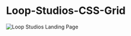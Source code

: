 ﻿# Loop-Studios-CSS-Grid

<picture>
  <img alt="Loop Studios Landing Page" src="https://res.cloudinary.com/dz209s6jk/image/upload/q_auto:good,w_900/Challenges/kfaa5whc9ukiqp3tqseo.jpg">
</picture>

